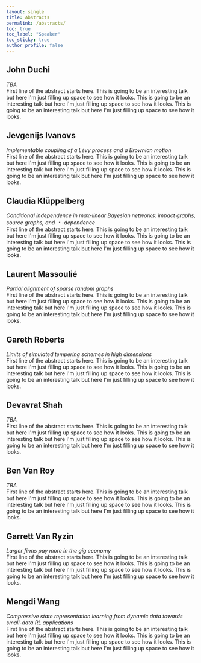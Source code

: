 ```yaml
---
layout: single
title: Abstracts
permalink: /abstracts/
toc: true
toc_label: "Speaker"
toc_sticky: true
author_profile: false
---
```



## John Duchi
*TBA*\
First line of the abstract starts here. This is going to be an interesting talk but here I'm just filling up space to see how it looks. This is going to be an interesting talk but here I'm just filling up space to see how it looks. This is going to be an interesting talk but here I'm just filling up space to see how it looks. 

## Jevgenijs Ivanovs
*Implementable coupling of a Lévy process and a Brownian motion*\
First line of the abstract starts here. This is going to be an interesting talk but here I'm just filling up space to see how it looks. This is going to be an interesting talk but here I'm just filling up space to see how it looks. This is going to be an interesting talk but here I'm just filling up space to see how it looks. 

## Claudia Klüppelberg
*Conditional independence in max-linear Bayesian networks: impact graphs, source graphs, and &#65121;-dependence*\
First line of the abstract starts here. This is going to be an interesting talk but here I'm just filling up space to see how it looks. This is going to be an interesting talk but here I'm just filling up space to see how it looks. This is going to be an interesting talk but here I'm just filling up space to see how it looks. 

## Laurent Massoulié
*Partial alignment of sparse random graphs*\
First line of the abstract starts here. This is going to be an interesting talk but here I'm just filling up space to see how it looks. This is going to be an interesting talk but here I'm just filling up space to see how it looks. This is going to be an interesting talk but here I'm just filling up space to see how it looks. 

## Gareth Roberts
*Limits of simulated tempering schemes in high dimensions*\
First line of the abstract starts here. This is going to be an interesting talk but here I'm just filling up space to see how it looks. This is going to be an interesting talk but here I'm just filling up space to see how it looks. This is going to be an interesting talk but here I'm just filling up space to see how it looks. 

## Devavrat Shah
*TBA*\
First line of the abstract starts here. This is going to be an interesting talk but here I'm just filling up space to see how it looks. This is going to be an interesting talk but here I'm just filling up space to see how it looks. This is going to be an interesting talk but here I'm just filling up space to see how it looks. 

## Ben Van Roy
*TBA*\
First line of the abstract starts here. This is going to be an interesting talk but here I'm just filling up space to see how it looks. This is going to be an interesting talk but here I'm just filling up space to see how it looks. This is going to be an interesting talk but here I'm just filling up space to see how it looks. 

## Garrett Van Ryzin
*Larger firms pay more in the gig economy*\
First line of the abstract starts here. This is going to be an interesting talk but here I'm just filling up space to see how it looks. This is going to be an interesting talk but here I'm just filling up space to see how it looks. This is going to be an interesting talk but here I'm just filling up space to see how it looks. 

## Mengdi Wang
*Compressive state representation learning from dynamic data towards small-data RL applications*\
First line of the abstract starts here. This is going to be an interesting talk but here I'm just filling up space to see how it looks. This is going to be an interesting talk but here I'm just filling up space to see how it looks. This is going to be an interesting talk but here I'm just filling up space to see how it looks. 

